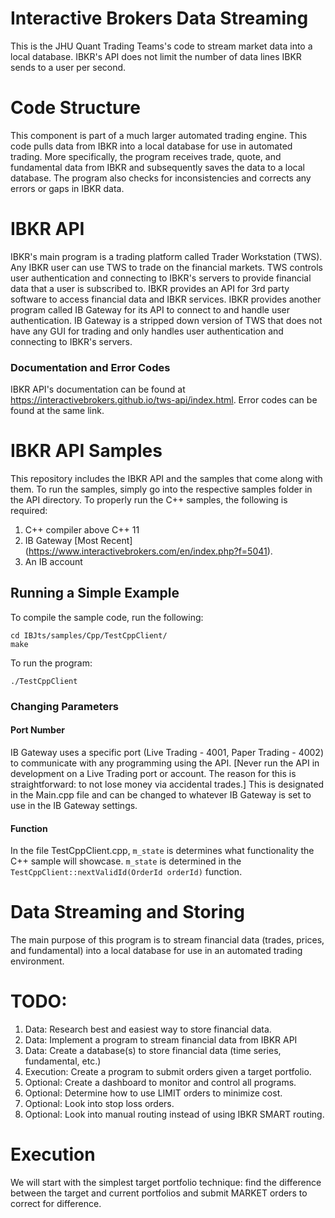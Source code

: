 # Interactive Brokers Data Streaming
This is the JHU Quant Trading Teams's code to stream market data into a local database. IBKR's API does not limit the number of data lines IBKR sends to a user per second.

# Code Structure
This component is part of a much larger automated trading engine. This code pulls data from IBKR into a local database for use in automated trading. More specifically, the program receives trade, quote, and fundamental data from IBKR and subsequently saves the data to a local database. The program also checks for inconsistencies and corrects any errors or gaps in IBKR data.

# IBKR API
IBKR's main program is a trading platform called Trader Workstation (TWS). Any IBKR user can use TWS to trade on the financial markets. TWS controls user authentication and connecting to IBKR's servers to provide financial data that a user is subscribed to. IBKR provides an API for 3rd party software to access financial data and IBKR services. IBKR provides another program called IB Gateway for its API to connect to and handle user authentication. IB Gateway is a stripped down version of TWS that does not have any GUI for trading and only handles user authentication and connecting to IBKR's servers.
### Documentation and Error Codes
IBKR API's documentation can be found at https://interactivebrokers.github.io/tws-api/index.html. Error codes can be found at the same link.

# IBKR API Samples
This repository includes the IBKR API and the samples that come along with them. To run the samples, simply go into the respective samples folder in the API directory. To properly run the C++ samples, the following is required:
1. C++ compiler above C++ 11
2. IB Gateway [Most Recent] (https://www.interactivebrokers.com/en/index.php?f=5041).
3. An IB account

## Running a Simple Example
To compile the sample code, run the following:
```
cd IBJts/samples/Cpp/TestCppClient/
make
```
To run the program:
```
./TestCppClient
```
### Changing Parameters
#### Port Number
IB Gateway uses a specific port (Live Trading - 4001, Paper Trading - 4002) to communicate with any programming using the API. [Never run the API in development on a Live Trading port or account. The reason for this is straightforward: to not lose money via accidental trades.] This is designated in the Main.cpp file and can be changed to whatever IB Gateway is set to use in the IB Gateway settings.

#### Function
In the file TestCppClient.cpp, `m_state` is determines what functionality the C++ sample will showcase. `m_state` is determined in the `TestCppClient::nextValidId(OrderId orderId)` function.


# Data Streaming and Storing
The main purpose of this program is to stream financial data (trades, prices, and fundamental) into a local database for use in an automated trading environment.

# TODO:
1. Data: Research best and easiest way to store financial data.
2. Data: Implement a program to stream financial data from IBKR API
3. Data: Create a database(s) to store financial data (time series, fundamental, etc.)
4. Execution: Create a program to submit orders given a target portfolio.
5. Optional: Create a dashboard to monitor and control all programs.
6. Optional: Determine how to use LIMIT orders to minimize cost.
7. Optional: Look into stop loss orders.
8. Optional: Look into manual routing instead of using IBKR SMART routing.

# Execution
We will start with the simplest target portfolio technique: find the difference between the target and current portfolios and submit MARKET orders to correct for difference.

